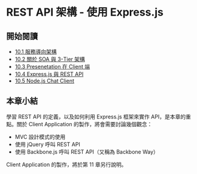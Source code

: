 # REST API 架構 - 使用 Express.js

## 開始閱讀

 * [10.1 服務導向架構](1-middleware.md)
 * [10.2 關於 SOA 與 3-Tier 架構](2-use.md)
 * [10.3 Presenetation 在 Client 端](3-use-middleware.md)
 * [10.4 Express.js 與 REST API](3-use-middleware.md)
 * [10.5 Node.js Chat Client](3-use-middleware.md)

## 本章小結

學習 REST API 的定義，以及如何利用 Express.js 框架來實作 API，是本章的重點。關於 Client Application 的製作，將會需要討論幾個觀念：

- MVC 設計模式的使用
- 使用 jQuery 呼叫 REST API
- 使用 Backbone.js 呼叫 REST API（又稱為 Backbone Way）

Client Application 的製作，將於第 11 章另行說明。